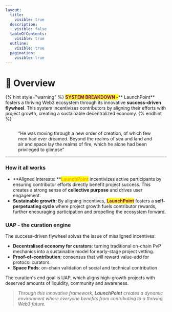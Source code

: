 ```yaml
---
layout:
  title:
    visible: true
  description:
    visible: false
  tableOfContents:
    visible: true
  outline:
    visible: true
  pagination:
    visible: true
---
```


# 🧠 Overview

{% hint style="warning" %}
<mark style="color:purple;">**SYSTEM BREAKDOWN -**</mark>** LaunchPoint** fosters a thriving Web3 ecosystem through its innovative **success-driven flywheel**. This system incentivizes contributors by aligning their efforts with project growth, creating a sustainable decentralized economy.
{% endhint %}

<figure><img src="../.gitbook/assets/IMG05.png" alt=""><figcaption><p>“He was moving through a new order of creation, of which few men had ever dreamed. Beyond the realms of sea and land and air and space lay the realms of fire, which he alone had been privileged to glimpse”</p></figcaption></figure>

***

### How it all works

* **Aligned interests: **<mark style="color:orange;">**LaunchPoint**</mark> incentivizes active participants by ensuring contributor efforts directly benefit project success. This creates a strong sense of **collective purpose** and drives user engagement.
* **Sustainable growth:** By aligning incentives, <mark style="color:purple;">**LaunchPoint**</mark> fosters a **self-perpetuating cycle** where project growth fuels contributor rewards, further encouraging participation and propelling the ecosystem forward.

### UAP - the curation engine

The success-driven flywheel solves the issue of misaligned incentives:

* **Decentralised economy for curators**: turning traditional on-chain PvP mechanics into a sustainable model for early-stage project vetting.
* **Proof-of-contribution**: consensus that will reward value-add for protocol curators.
* **Space Pods**: on-chain validation of social and technical contribution

The curation's end goal is UAP, which aligns high-growth projects with deserved amounts of liquidity, community and awareness.

> _Through this innovative framework, **LaunchPoint** creates a dynamic environment where everyone benefits from contributing to a thriving Web3 future._
